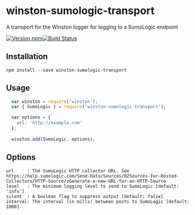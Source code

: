 # winston-sumologic-transport
A transport for the Winston logger for logging to a SumoLogic endpoint

[![Version npm](https://img.shields.io/npm/v/winston-sumologic-transport.svg?style=flat-square)](https://www.npmjs.com/package/winston-sumologic-transport)[![Build Status](https://img.shields.io/travis/avens19/winston-sumologic-transport/master.svg?style=flat-square)](https://travis-ci.org/avens19/winston-sumologic-transport)

## Installation
```
npm install --save winston-sumologic-transport
```

## Usage
```javascript
  var winston = require('winston');
  var { SumoLogic } = require('winston-sumologic-transport');

  var options = {
    url: 'http://example.com'
  };
  
  winston.add(SumoLogic, options);
```

## Options

```
url     : The SumoLogic HTTP collector URL. See https://help.sumologic.com/Send-Data/Sources/02Sources-for-Hosted-Collectors/HTTP-Source/zGenerate-a-new-URL-for-an-HTTP-Source
level   : The minimum logging level to send to SumoLogic [default: 'info']
silent  : A boolean flag to suppress output [default: false]
interval: The interval (in mills) between posts to SumoLogic [default: 1000]
```
